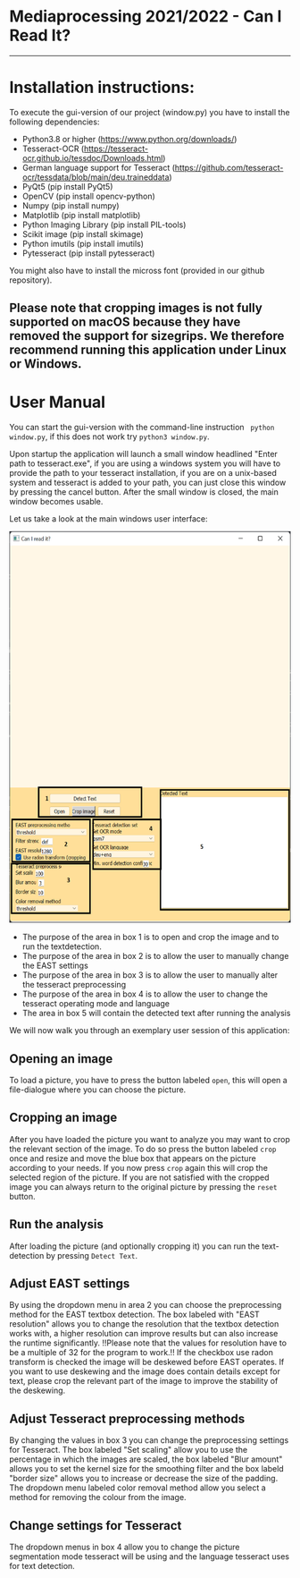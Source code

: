 # Mediaprocessing 2021/2022 - Can I Read It? 
-----------------------------------------------------------------------------------------------------
# Installation instructions:
To execute the gui-version of our project (window.py) you have to install the following dependencies:

* Python3.8 or higher (https://www.python.org/downloads/)
* Tesseract-OCR (https://tesseract-ocr.github.io/tessdoc/Downloads.html)
* German language support for Tesseract (https://github.com/tesseract-ocr/tessdata/blob/main/deu.traineddata)
* PyQt5 (pip install PyQt5)
* OpenCV (pip install opencv-python)
* Numpy (pip install numpy)
* Matplotlib (pip install matplotlib)
* Python Imaging Library (pip install PIL-tools)
* Scikit image (pip install skimage)
* Python imutils (pip install imutils)
* Pytesseract (pip install pytesseract)

You might also have to install the micross font (provided in our github repository).

Please note that cropping images is not fully supported on macOS because they have removed
the support for sizegrips. We therefore recommend running this application under Linux or Windows.
------------------------------------------------------------------------------------------------------

# User Manual
You can start the gui-version with the command-line instruction ``` python window.py```, if this does not
work try ```python3 window.py```.

Upon startup the application will launch a small window headlined "Enter path to tesseract.exe", if you
are using a windows system you will have to provide the path to your tesseract installation, if you are
on a unix-based system and tesseract is added to your path, you can just close this window by pressing
the cancel button. After the small window is closed, the main window becomes usable. 

Let us take a look at the main windows user interface:

<img src="screenshot1.png" width="550" height="700">


* The purpose of the area in box 1 is to open and crop the image and to run the textdetection.
* The purpose of the area in box 2 is to allow the user to manually change the EAST settings
* The purpose of the area in box 3 is to allow the user to manually alter the tesseract preprocessing
* The purpose of the area in box 4 is to allow the user to change the tesseract operating mode and language 
* The area in box 5 will contain the detected text after running the analysis

We will now walk you through an exemplary user session of this application:

## Opening an image
To load a picture, you have to press the button labeled ```open```, this will open a file-dialogue where you 
can choose the picture.

## Cropping an image
After you have loaded the picture you want to analyze you may want to crop the relevant section of the image.
To do so press the button labeled ```crop``` once and resize and move the blue box that appears on the picture
according to your needs. If you now press ```crop``` again this will crop the selected region of the picture.
If you are not satisfied with the cropped image you can always return to the original picture by pressing the
```reset``` button.

## Run the analysis
After loading the picture (and optionally cropping it) you can run the text-detection by pressing ```Detect Text```.

## Adjust EAST settings
By using the dropdown menu in area 2 you can choose the preprocessing method for the EAST textbox detection. 
The box labeled with "EAST resolution" allows you to change the resolution that the textbox detection
works with, a higher resolution can improve results but can also increase the runtime significantly. 
!!Please note that the values for resolution have to be a multiple of 32 for the program to work.!!
If the checkbox use radon transform is checked the image will be deskewed before EAST operates. If you want to 
use deskewing and the image does contain details except for text, please crop the relevant part of the image to improve 
the stability of the deskewing.

## Adjust Tesseract preprocessing methods
By changing the values in box 3 you can change the preprocessing settings for Tesseract.  The box labeled "Set scaling"
allow you to use the percentage in which the images are scaled, the box labeled "Blur amount" allows you to set the kernel
size for the smoothing filter and the box labeld "border size" allows you to increase or decrease the size of the padding. 
The dropdown menu labeled color removal method allow you select a method for removing the colour from the image.

## Change settings for Tesseract
The dropdown menus in box 4 allow you to change the picture segmentation mode tesseract will be using and the language tesseract
uses for text detection. 




